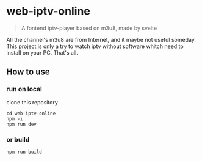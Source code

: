 # web-iptv-online
> A fontend iptv-player based on m3u8, made by svelte  

All the channel's m3u8 are from Internet, and it maybe not useful someday. This project is only a try to watch iptv without software whitch need to install on your PC. That's all.

## How to use
### run on local
clone this repository  
```
cd web-iptv-online  
npm -i  
npm run dev  
```
### or build
```
npm run build
```
